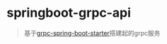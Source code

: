 # springboot-grpc-api

> 基于[grpc-spring-boot-starter](https://github.com/LogNet/grpc-spring-boot-starter)搭建起的grpc服务

